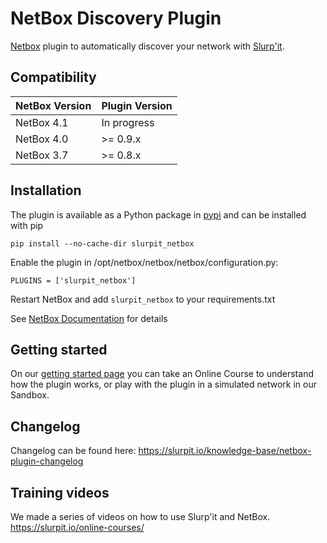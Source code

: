 # NetBox Discovery Plugin
[Netbox](https://github.com/netbox-community/netbox) plugin to automatically discover your network with [Slurp'it](https://slurpit.io).

## Compatibility

| NetBox Version | Plugin Version |
|----------------|----------------|
|   NetBox 4.1   |    In progress |
|   NetBox 4.0   |    >= 0.9.x    |
|   NetBox 3.7   |    >= 0.8.x    |

## Installation

The plugin is available as a Python package in [pypi](https://pypi.org/project/slurpit_netbox/) and can be installed with pip  

```
pip install --no-cache-dir slurpit_netbox
```
Enable the plugin in /opt/netbox/netbox/netbox/configuration.py:
```
PLUGINS = ['slurpit_netbox']
```
Restart NetBox and add `slurpit_netbox` to your requirements.txt

See [NetBox Documentation](https://docs.netbox.dev/en/stable/plugins/#installing-plugins) for details

## Getting started
On our [getting started page](https://slurpit.io/getting-started/) you can take an Online Course to understand how the plugin works, or play with the plugin in a simulated network in our Sandbox.

## Changelog
Changelog can be found here: https://slurpit.io/knowledge-base/netbox-plugin-changelog

## Training videos
We made a series of videos on how to use Slurp'it and NetBox.
https://slurpit.io/online-courses/

